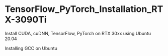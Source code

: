 # TensorFlow_PyTorch_Installation_RTX-3090Ti
Install CUDA, cuDNN, TensorFlow, PyTorch on RTX 30xx using Ubuntu 20.04  

Installing GCC on Ubuntu
